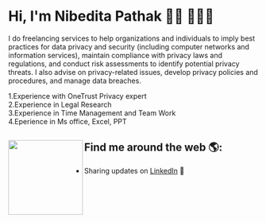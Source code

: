 # Hi, I'm Nibedita Pathak 👋🏾 👩🏾‍💻

I do  freelancing services to help organizations and individuals to imply best practices for data privacy and security (including computer networks and information services), maintain compliance with privacy laws and regulations, and conduct risk assessments to identify potential privacy threats. I also advise on privacy-related issues, develop privacy policies and procedures, and manage data breaches.

1.Experience with OneTrust Privacy expert <br> 
2.Experience in Legal Research <br> 
3.Experience in Time Management and Team Work <br> 
4.Eperience in Ms office, Excel, PPT <br> 

## Find me around the web 🌎:<img align="left" width="150" height="150" src="https://i.imgur.com/yYrCMpM.gif"></a>
- Sharing updates on <a href="https://www.linkedin.com/in/nibedita-pathak-8b46b81a7/">LinkedIn</a> 💼
